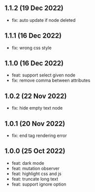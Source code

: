 ## 1.1.2 (19 Dec 2022)

* fix: auto update if node deleted

## 1.1.1 (16 Dec 2022)

* fix: wrong css style

## 1.1.0 (16 Dec 2022)

* feat: support select given node
* fix: remove  comma between attributes

## 1.0.2 (22 Nov 2022)

* fix: hide empty text node

## 1.0.1 (20 Nov 2022)

* fix: end tag rendering error

## 1.0.0 (25 Oct 2022)

* feat: dark mode
* feat: mutation observer
* feat: highlight css and js
* feat: truncate long text
* feat: support ignore option
